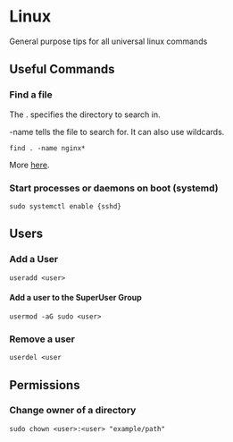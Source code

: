 # Linux

General purpose tips for all universal linux commands

## Useful Commands

### Find a file

The . specifies the directory to search in.

-name tells the file to search for. It can also use wildcards.

`find . -name nginx*`

More [here][1].

### Start processes or daemons on boot (systemd)

`sudo systemctl enable {sshd}`

## Users

### Add a User

`useradd <user>`

#### Add a user to the SuperUser Group

`usermod -aG sudo <user>`

### Remove a user

`userdel <user`

## Permissions

### Change owner of a directory

`sudo chown <user>:<user> "example/path"`

[1]: https://www.linode.com/docs/tools-reference/tools/find-files-in-linux-using-the-command-line/